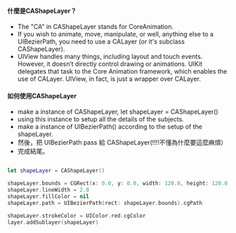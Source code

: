 #### 什麼是CAShapeLayer？
- The "CA" in CAShapeLayer stands for CoreAnimation.
- If you wish to animate, move, manipulate, or well, anything else to a UIBezierPath, you need to use a CALayer (or it's subclass CAShapeLayer).
- UIView handles many things, including layout and touch events. However, it doesn’t directly control drawing or animations. UIKit delegates that task to the Core Animation framework, which enables the use of CALayer. UIView, in fact, is just a wrapper over CALayer.

#### 如何使用CAShapeLayer
- make a instance of CAShapeLayer, let shapeLayer = CAShapeLayer()
- using this instance to setup all the details of the subjects.
- make a instance of UIBezierPath() according to the setup of the shapeLayer.
- 然後，把 UIBezierPath pass 給 CAShapeLayer(!!!!不懂為什麼要這麼麻煩）
- 完成結尾。

```Swift

let shapeLayer = CAShapeLayer()

shapeLayer.bounds = CGRect(x: 0.0, y: 0.0, width: 120.0, height: 120.0)
shapeLayer.lineWidth = 2.0
shapeLayer.fillColor = nil
shapeLayer.path = UIBezierPath(rect: shapeLayer.bounds).cgPath

shapeLayer.strokeColor = UIColor.red.cgColor
layer.addSublayer(shapeLayer)

```
